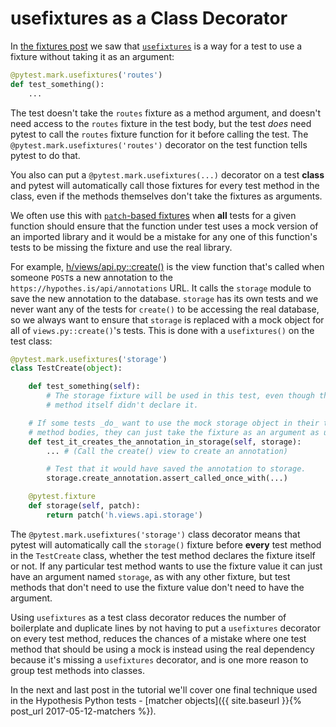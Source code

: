 usefixtures as a Class Decorator
================================

In [the fixtures post](/posts/fixtures) we saw that
[`usefixtures`](https://docs.pytest.org/en/latest/fixture.html?#using-fixtures-from-classes-modules-or-projects)
is a way for a test to use a fixture without taking it as an argument:

```python
@pytest.mark.usefixtures('routes')
def test_something():
    ...
```

The test doesn't take the `routes` fixture as a method argument, and doesn't
need access to the `routes` fixture in the test body, but the test _does_ need
pytest to call the `routes` fixture function for it before calling the test.
The `@pytest.mark.usefixtures('routes')` decorator on the test function tells
pytest to do that.

You also can put a `@pytest.mark.usefixtures(...)` decorator on a test **class**
and pytest will automatically call those fixtures for every test method in the
class, even if the methods themselves don't take the fixtures as arguments.

We often use this with [`patch`-based fixtures](/posts/patch) when **all**
tests for a given function should ensure that the function under test uses a
mock version of an imported library and it would be a mistake for any one of
this function's tests to be missing the fixture and use the real library.

For example, [h/views/api.py::create()](https://github.com/hypothesis/h/blob/ca1681203aff5ee176fd880cb01fb04f1c7e1a5a/h/views/api.py#L207)
is the view function that's called when someone `POST`s a new annotation to the
`https://hypothes.is/api/annotations` URL. It calls the `storage` module
to save the new annotation to the database. `storage` has its own tests and we
never want any of the tests for `create()` to be accessing the real database,
so we always want to ensure that `storage` is replaced with a mock object for
all of `views.py::create()`'s tests. This is done with a `usefixtures()` on the
test class:

```python
@pytest.mark.usefixtures('storage')
class TestCreate(object):

    def test_something(self):
        # The storage fixture will be used in this test, even though the test
        # method itself didn't declare it.

    # If some tests _do_ want to use the mock storage object in their test
    # method bodies, they can just take the fixture as an argument as usual.
    def test_it_creates_the_annotation_in_storage(self, storage):
        ... # (Call the create() view to create an annotation)

        # Test that it would have saved the annotation to storage.
        storage.create_annotation.assert_called_once_with(...)

    @pytest.fixture
    def storage(self, patch):
        return patch('h.views.api.storage')
```

The `@pytest.mark.usefixtures('storage')` class decorator means that
pytest will automatically call the `storage()` fixture before **every** test
method in the `TestCreate` class, whether the test method declares the fixture
itself or not. If any particular test method wants to use the fixture value it
can just have an argument named `storage`, as with any other fixture, but test
methods that don't need to use the fixture value don't need to have the
argument.

Using `usefixtures` as a test class decorator reduces the number of boilerplate
and duplicate lines by not having to put a `usefixtures` decorator on every
test method, reduces the chances of a mistake where one test method that should
be using a mock is instead using the real dependency because it's missing a
`usefixtures` decorator, and is one more reason to group test methods into
classes.

In the next and last post in the tutorial we'll cover one final technique used
in the Hypothesis Python tests - [matcher objects]({{ site.baseurl }}{% post_url 2017-05-12-matchers %}).
